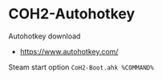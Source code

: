 # COH2-Autohotkey

Autohotkey download
- https://www.autohotkey.com/

Steam start option
``
CoH2-Boot.ahk %COMMAND%
``
